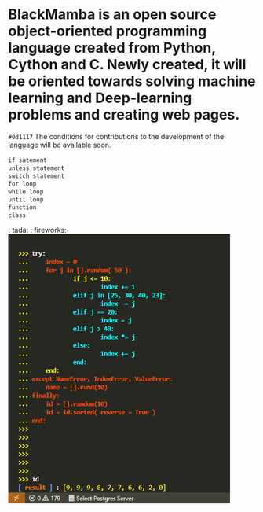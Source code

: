 # **BlackMamba** is an open source object-oriented programming language created from **Python, Cython and C**. Newly created, it will be oriented towards solving machine learning and Deep-learning problems and creating web pages.
`#0d1117` The conditions for contributions to the development of the language will be available soon.
```
if satement
unless statement
switch statement
for loop
while loop
until loop
function
class

```
: tada: : fireworks:
![ScreenShot](/images/try.png)


